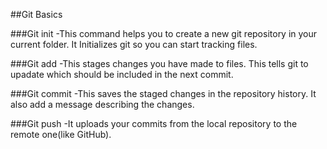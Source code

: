 ##Git Basics

###Git init
-This command helps you to create a new git repository in your current folder. It Initializes git so you can start tracking files.

###Git add
-This stages changes you have made to files. This tells git to upadate which should be included in the next commit.

###Git commit
-This saves the staged changes in the repository history. It also add a message describing the changes.

###Git push
-It uploads your commits from the local repository to the remote one(like GitHub).